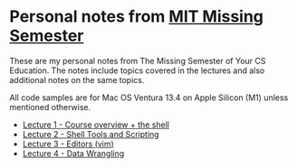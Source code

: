 # Personal notes from [MIT Missing Semester](https://missing.csail.mit.edu/2020/course-shell/)

These are my personal notes from The Missing Semester of Your CS Education. The notes include topics covered in the lectures and also additional notes on the same topics. 

All code samples are for Mac OS Ventura 13.4 on Apple Silicon (M1) unless mentioned otherwise.

* [Lecture 1 - Course overview + the shell](lecture-1-Course_overview_plus_the_shell.md)
* [Lecture 2 - Shell Tools and Scripting](lecture-2-Shell_tools_and_scripting.md)
* [Lecture 3 - Editors (vim)](lecture-3-Editors_vim.md)
* [Lecture 4 - Data Wrangling](lecture-4-Data-wrangling.md)